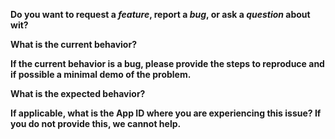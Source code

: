 **Do you want to request a *feature*, report a *bug*, or ask a *question* about wit?**

**What is the current behavior?**

**If the current behavior is a bug, please provide the steps to reproduce and if possible a minimal demo of the problem.**

**What is the expected behavior?**

**If applicable, what is the App ID where you are experiencing this issue? If you do not provide this, we cannot help.**
